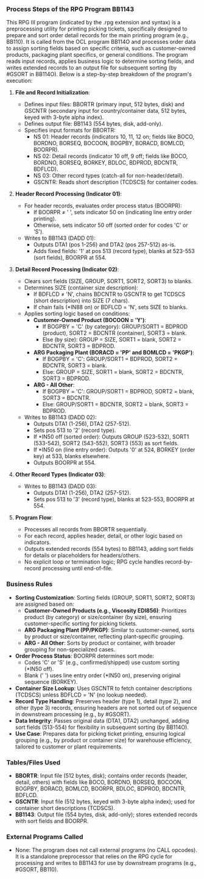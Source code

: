 ### Process Steps of the RPG Program BB1143

This RPG III program (indicated by the .rpg extension and syntax) is a preprocessing utility for printing picking tickets, specifically designed to prepare and sort order detail records for the main printing program (e.g., BB110). It is called from the OCL program BB114O and processes order data to assign sorting fields based on specific criteria, such as customer-owned products, packaging plant specifics, or general conditions. The program reads input records, applies business logic to determine sorting fields, and writes extended records to an output file for subsequent sorting (by #GSORT in BB114O). Below is a step-by-step breakdown of the program's execution:

1. **File and Record Initialization**:
   - Defines input files: BBORTR (primary input, 512 bytes, disk) and GSCNTR (secondary input for country/container data, 512 bytes, keyed with 3-byte alpha index).
   - Defines output file: BB1143 (554 bytes, disk, add-only).
   - Specifies input formats for BBORTR:
     - NS 01: Header records (indicators 10, 11, 12 on; fields like BOCO, BORDNO, BORSEQ, BOCOON, BOGPBY, BORACD, BOMLCD, BOORPR).
     - NS 02: Detail records (indicator 10 off, 9 off; fields like BOCO, BORDNO, BORSEQ, BORKEY, BDLOC, BDPROD, BDCNTR, BDFLCD).
     - NS 03: Other record types (catch-all for non-header/detail).
     - GSCNTR: Reads short description (TCDSCS) for container codes.

2. **Header Record Processing (Indicator 01)**:
   - For header records, evaluates order process status (BOORPR):
     - If BOORPR ≠ ' ', sets indicator 50 on (indicating line entry order printing).
     - Otherwise, sets indicator 50 off (sorted order for codes 'C' or 'S').
   - Writes to BB1143 (DADD 01):
     - Outputs DTA1 (pos 1-256) and DTA2 (pos 257-512) as-is.
     - Adds fixed fields: '1' at pos 513 (record type), blanks at 523-553 (sort fields), BOORPR at 554.

3. **Detail Record Processing (Indicator 02)**:
   - Clears sort fields (SIZE, GROUP, SORT1, SORT2, SORT3) to blanks.
   - Determines SIZE (container size description):
     - If BDFLCD ≠ 'N', chains BDCNTR to GSCNTR to get TCDSCS (short description) into SIZE (7 chars).
     - If chain fails (*IN88 on) or BDFLCD = 'N', sets SIZE to blanks.
   - Applies sorting logic based on conditions:
     - **Customer-Owned Product (BOCOON = 'Y')**:
       - If BOGPBY = 'C' (by category): GROUP/SORT1 = BDPROD (product), SORT2 = BDCNTR (container), SORT3 = blank.
       - Else (by size): GROUP = SIZE, SORT1 = blank, SORT2 = BDCNTR, SORT3 = BDPROD.
     - **ARG Packaging Plant (BORACD = 'PP' and BOMLCD = 'PKGP')**:
       - If BOGPBY = 'C': GROUP/SORT1 = BDPROD, SORT2 = BDCNTR, SORT3 = blank.
       - Else: GROUP = SIZE, SORT1 = blank, SORT2 = BDCNTR, SORT3 = BDPROD.
     - **ARG - All Other**:
       - If BOGPBY = 'C': GROUP/SORT1 = BDPROD, SORT2 = blank, SORT3 = BDCNTR.
       - Else: GROUP/SORT1 = BDCNTR, SORT2 = blank, SORT3 = BDPROD.
   - Writes to BB1143 (DADD 02):
     - Outputs DTA1 (1-256), DTA2 (257-512).
     - Sets pos 513 to '2' (record type).
     - If *IN50 off (sorted order): Outputs GROUP (523-532), SORT1 (533-542), SORT2 (543-552), SORT3 (553) as sort fields.
     - If *IN50 on (line entry order): Outputs '0' at 524, BORKEY (order key) at 533, blanks elsewhere.
     - Outputs BOORPR at 554.

4. **Other Record Types (Indicator 03)**:
   - Writes to BB1143 (DADD 03):
     - Outputs DTA1 (1-256), DTA2 (257-512).
     - Sets pos 513 to '3' (record type), blanks at 523-553, BOORPR at 554.

5. **Program Flow**:
   - Processes all records from BBORTR sequentially.
   - For each record, applies header, detail, or other logic based on indicators.
   - Outputs extended records (554 bytes) to BB1143, adding sort fields for details or placeholders for headers/others.
   - No explicit loop or termination logic; RPG cycle handles record-by-record processing until end-of-file.

### Business Rules

- **Sorting Customization**: Sorting fields (GROUP, SORT1, SORT2, SORT3) are assigned based on:
  - **Customer-Owned Products (e.g., Viscosity EDI856)**: Prioritizes product (by category) or size/container (by size), ensuring customer-specific sorting for picking tickets.
  - **ARG Packaging Plant (PP/PKGP)**: Similar to customer-owned, sorts by product or size/container, reflecting plant-specific grouping.
  - **ARG - All Other**: Sorts by product or container, with broader grouping for non-specialized cases.
- **Order Process Status**: BOORPR determines sort mode:
  - Codes 'C' or 'S' (e.g., confirmed/shipped) use custom sorting (*IN50 off).
  - Blank (' ') uses line entry order (*IN50 on), preserving original sequence (BORKEY).
- **Container Size Lookup**: Uses GSCNTR to fetch container descriptions (TCDSCS) unless BDFLCD = 'N' (no lookup needed).
- **Record Type Handling**: Preserves header (type 1), detail (type 2), and other (type 3) records, ensuring headers are not sorted out of sequence in downstream processing (e.g., by #GSORT).
- **Data Integrity**: Passes original data (DTA1, DTA2) unchanged, adding sort fields (513-554) for flexibility in subsequent sorting (by BB114O).
- **Use Case**: Prepares data for picking ticket printing, ensuring logical grouping (e.g., by product or container size) for warehouse efficiency, tailored to customer or plant requirements.

### Tables/Files Used

- **BBORTR**: Input file (512 bytes, disk); contains order records (header, detail, others) with fields like BOCO, BORDNO, BORSEQ, BOCOON, BOGPBY, BORACD, BOMLCD, BOORPR, BDLOC, BDPROD, BDCNTR, BDFLCD.
- **GSCNTR**: Input file (512 bytes, keyed with 3-byte alpha index); used for container short descriptions (TCDSCS).
- **BB1143**: Output file (554 bytes, disk, add-only); stores extended records with sort fields and BOORPR.

### External Programs Called

- None: The program does not call external programs (no CALL opcodes). It is a standalone preprocessor that relies on the RPG cycle for processing and writes to BB1143 for use by downstream programs (e.g., #GSORT, BB110).
